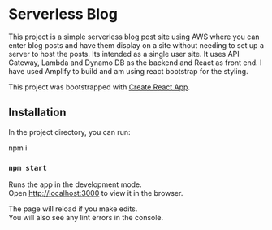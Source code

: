 # Serverless Blog

This project is a simple serverless blog post site using AWS where you can enter blog posts and have them display on a site without needing to set up a server to host the posts. Its intended as a single user site. It uses API Gateway, Lambda and Dynamo DB as the backend and React as front end. I have used Amplify to build and am using react bootstrap for the styling.

This project was bootstrapped with [Create React App](https://github.com/facebook/create-react-app).

## Installation

In the project directory, you can run:

npm i


### `npm start`

Runs the app in the development mode.\
Open [http://localhost:3000](http://localhost:3000) to view it in the browser.

The page will reload if you make edits.\
You will also see any lint errors in the console.


